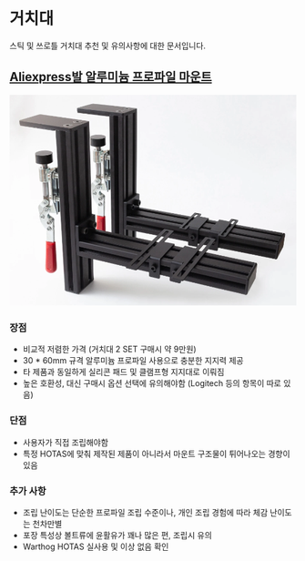 # 거치대

스틱 및 쓰로틀 거치대 추천 및 유의사항에 대한 문서입니다.

## [Aliexpress발 알루미늄 프로파일 마운트](https://www.aliexpress.com/item/1005008806011389.html?spm=a2g0o.order_list.order_list_main.5.882518029f508H)
![](https://github.com/dcs-c/dcs-c.github.io/blob/main/docs/%EC%9E%A5%EB%B9%84/images/Aliexpress%EB%B0%9C%20%EA%B1%B0%EC%B9%98%EB%8C%80.png?raw=true)
### 장점
- 비교적 저렴한 가격 (거치대 2 SET 구매시 약 9만원)
- 30 * 60mm 규격 알루미늄 프로파일 사용으로 충분한 지지력 제공
- 타 제품과 동일하게 실리콘 패드 및 클램프형 지지대로 이뤄짐
- 높은 호환성, 대신 구매시 옵션 선택에 유의해야함 (Logitech 등의 항목이 따로 있음)
### 단점
- 사용자가 직접 조립해야함
- 특정 HOTAS에 맞춰 제작된 제품이 아니라서 마운트 구조물이 튀어나오는 경향이 있음
### 추가 사항
- 조립 난이도는 단순한 프로파일 조립 수준이나, 개인 조립 경험에 따라 체감 난이도는 천차만별
- 포장 특성상 볼트류에 윤활유가 꽤나 많은 편, 조립시 유의
- Warthog HOTAS 실사용 및 이상 없음 확인
